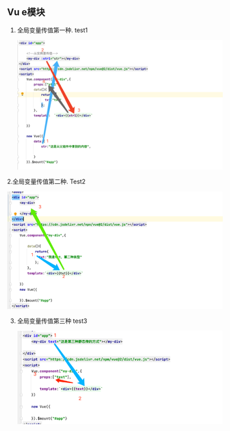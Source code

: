## Vu e模块

1. 全局变量传值第一种. test1

   ![image-20230830143739623](./img/1.jpg)

2.全局变量传值第二种. Test2

![image-20230830143819603](./img/img.png)

3. 全局变量传值第三种  test3

   ![image-20230830143840650](./img/img_1.png)
